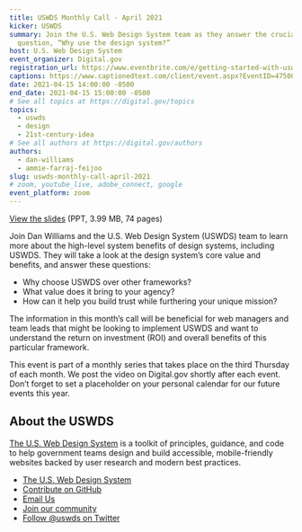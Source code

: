 ```yaml
---
title: USWDS Monthly Call - April 2021
kicker: USWDS
summary: Join the U.S. Web Design System team as they answer the crucial
  question, “Why use the design system?”
host: U.S. Web Design System
event_organizer: Digital.gov
registration_url: https://www.eventbrite.com/e/getting-started-with-uswds-why-use-the-design-system-apr-2021-tickets-148769121447
captions: https://www.captionedtext.com/client/event.aspx?EventID=4750055&CustomerID=321
date: 2021-04-15 14:00:00 -0500
end_date: 2021-04-15 15:00:00 -0500
# See all topics at https://digital.gov/topics
topics:
  - uswds
  - design
  - 21st-century-idea
# See all authors at https://digital.gov/authors
authors:
  - dan-williams
  - ammie-farraj-feijoo
slug: uswds-monthly-call-april-2021
# zoom, youtube_live, adobe_connect, google
event_platform: zoom
---
```

[View the slides](https://designsystem.digital.gov/files/monthly-calls/uswds-monthly-call-april-2021-distro.pptx) (PPT, 3.99 MB, 74 pages)

Join Dan Williams and the U.S. Web Design System (USWDS) team to learn more about the high-level system benefits of design systems, including USWDS. They will take a look at the design system’s core value and benefits, and answer these questions: 

* Why choose USWDS over other frameworks?
* What value does it bring to your agency?
* How can it help you build trust while furthering your unique mission?

The information in this month’s call will be beneficial for web managers and team leads that might be looking to implement USWDS and want to understand the return on investment (ROI) and overall benefits of this particular framework.

This event is part of a monthly series that takes place on the third Thursday of each month. We post the video on Digital.gov shortly after each event. Don’t forget to set a placeholder on your personal calendar for our future events this year.



## About the USWDS

[The U.S. Web Design System](https://designsystem.digital.gov/) is a toolkit of principles, guidance, and code to help government teams design and build accessible, mobile-friendly websites backed by user research and modern best practices.

* [The U.S. Web Design System](https://designsystem.digital.gov/)
* [Contribute on GitHub](https://github.com/uswds/uswds/issues)
* [Email Us](mailto:uswds@support.digitalgov.gov)
* [Join our community](https://digital.gov/communities/uswds/)
* [Follow @uswds on Twitter](https://twitter.com/uswds)
